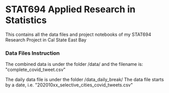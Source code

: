 # STAT694 Applied Research in Statistics
This contains all the data files and project notebooks of my STAT694 Research Project in Cal State East Bay


### Data Files Instruction
The combined data is under the folder /data/ and the filename is:
"complete_covid_tweet.csv"


The daily data file is under the folder /data_daily_break/
The data file starts by a date, i.e. "202010xx_selective_cities_covid_tweets.csv"
